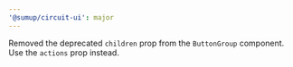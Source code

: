 ```yaml
---
'@sumup/circuit-ui': major
---
```


Removed the deprecated `children` prop from the `ButtonGroup` component. Use the `actions` prop instead.
